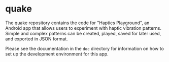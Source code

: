 # quake
The quake repository contains the code for "Haptics Playground", an Android app that allows users to experiment with
haptic vibration patterns.  Simple and complex patterns can be created, played, saved for later used, and exported in
JSON format.

Please see the documentation in the `doc` directory for information on how to set up the development environment for
this app.
